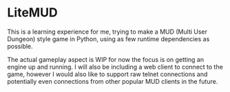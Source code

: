 # LiteMUD

This is a learning experience for me, trying to make a MUD (Multi User Dungeon)
style game in Python, using as few runtime dependencies as possible.

The actual gameplay aspect is WIP for now the focus is on getting an engine up
and running. I will also be including a web client to connect to the game,
however I would also like to support raw telnet connections and potentially
even connections from other popular MUD clients in the future.

